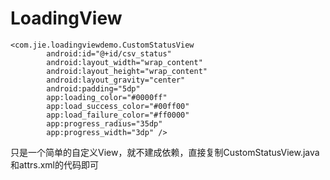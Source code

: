 # LoadingView

```
<com.jie.loadingviewdemo.CustomStatusView
		android:id="@+id/csv_status"
		android:layout_width="wrap_content"
		android:layout_height="wrap_content"
		android:layout_gravity="center"
		android:padding="5dp"
		app:loading_color="#0000ff"
		app:load_success_color="#00ff00"
		app:load_failure_color="#ff0000"
		app:progress_radius="35dp"
		app:progress_width="3dp" />
```

只是一个简单的自定义View，就不建成依赖，直接复制CustomStatusView.java和attrs.xml的代码即可
